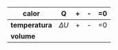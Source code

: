 | calor           | Q          | +   | -   | =0  |
| --------------- | ---------- | --- | --- | --- |
| **temperatura** | $\Delta U$ | +   | -   | =0  |
| **volume**      |            |     |     |     |